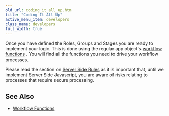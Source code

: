 ```yaml
---
old_url: coding_it_all_up.htm
title: "Coding It All Up"
active_menu_item: developers
class_name: developers
full_width: true
---
```



Once you have defined the Roles, Groups and Stages you are ready to implement your logic. This is done using the regular app object's [workflow functions](/developers/documentation/scripting-apis/client-api/workflow-functions/) . You will find all the functions you need to drive your workflow processes.

Please read the section on [Server Side Rules](/developers/documentation/product-guide/advanced-features/workflow/server-side-rules) as it is important that, until we implement Server Side Javascript, you are aware of risks relating to processes that require secure processing.

## See Also

 - [Workflow Functions](/developers/documentation/scripting-apis/client-api/workflow-functions/)

